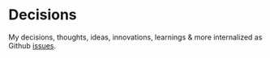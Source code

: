 # Decisions

My decisions, thoughts, ideas, innovations, learnings & more internalized as Github [issues](https://github.com/AmitKumarDas/Decisions/issues).
